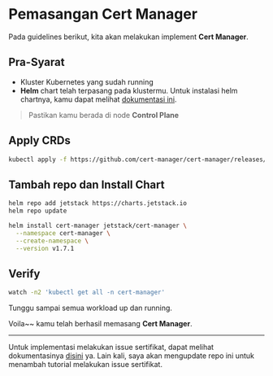 # Pemasangan Cert Manager #
Pada guidelines berikut, kita akan melakukan implement **Cert Manager**.

## Pra-Syarat ##
- Kluster Kubernetes yang sudah running
- **Helm** chart telah terpasang pada klustermu. Untuk instalasi helm chartnya, kamu dapat melihat [dokumentasi ini](https://helm.sh/docs/intro/install/).

> Pastikan kamu berada di node **Control Plane**

## Apply CRDs ##
```bash
kubectl apply -f https://github.com/cert-manager/cert-manager/releases/download/v1.7.1/cert-manager.crds.yaml
```

## Tambah repo dan Install Chart ##
```bash
helm repo add jetstack https://charts.jetstack.io
helm repo update

helm install cert-manager jetstack/cert-manager \
  --namespace cert-manager \
  --create-namespace \
  --version v1.7.1
```

## Verify ##
```bash
watch -n2 'kubectl get all -n cert-manager'
```

Tunggu sampai semua workload up dan running.

Voila~~ kamu telah berhasil memasang **Cert Manager**.

---

Untuk implementasi melakukan issue sertifikat, dapat melihat dokumentasinya [disini](https://cert-manager.io/docs/) ya. Lain kali, saya akan mengupdate repo ini untuk menambah tutorial melakukan issue sertifikat.